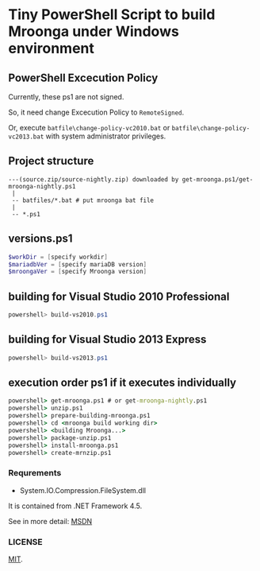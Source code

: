 Tiny PowerShell Script to build Mroonga under Windows environment
===

## PowerShell Excecution Policy

Currently, these ps1 are not signed.

So, it need change Excecution Policy to `RemoteSigned`.

Or, execute `batfile\change-policy-vc2010.bat` or `batfile\change-policy-vc2013.bat` with system administrator privileges.

## Project structure

```log
---(source.zip/source-nightly.zip) downloaded by get-mroonga.ps1/get-mroonga-nightly.ps1
 |
 -- batfiles/*.bat # put mroonga bat file
 |
 -- *.ps1
```

## versions.ps1

```powershell
$workDir = [specify workdir]
$mariadbVer = [specify mariaDB version]
$mroongaVer = [specify Mroonga version]
```

## building for Visual Studio 2010 Professional

```powershell
powershell> build-vs2010.ps1
```

## building for Visual Studio 2013 Express

```powershell
powershell> build-vs2013.ps1
```

## execution order ps1 if it executes individually

```bat
powershell> get-mroonga.ps1 # or get-mroonga-nightly.ps1
powershell> unzip.ps1
powershell> prepare-building-mroonga.ps1
powershell> cd <mroonga build working dir>
powershell> <building Mroonga...>
powershell> package-unzip.ps1
powershell> install-mroonga.ps1
powershell> create-mrnzip.ps1
```

### Requrements

* System.IO.Compression.FileSystem.dll

It is contained from .NET Framework 4.5.

See in more detail: [MSDN](http://msdn.microsoft.com/ja-jp/library/system.io.compression.zipfile.aspx)

### LICENSE

[MIT](LICENSE).
